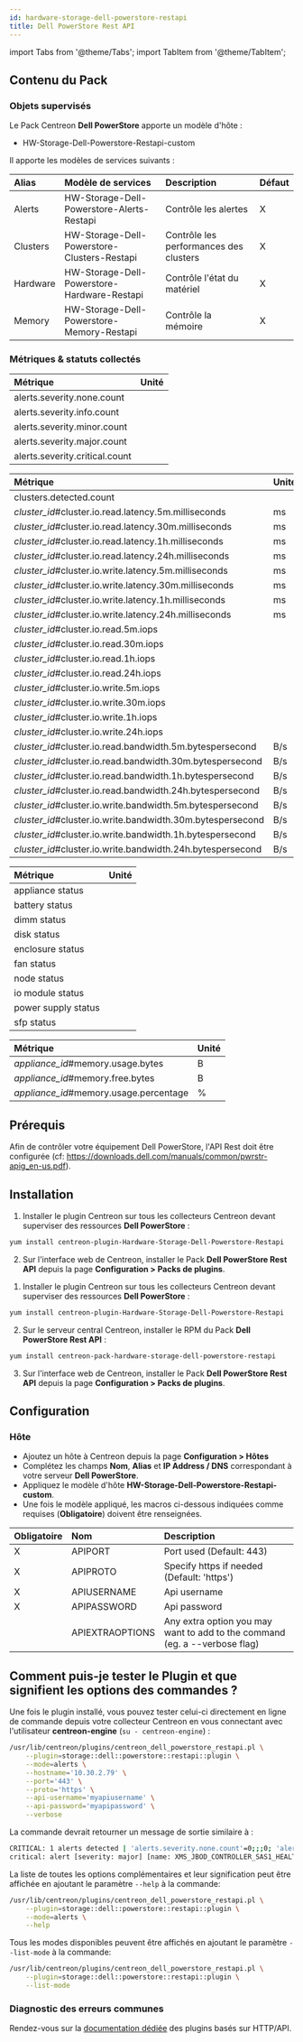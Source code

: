 ```yaml
---
id: hardware-storage-dell-powerstore-restapi
title: Dell PowerStore Rest API
---
```

import Tabs from '@theme/Tabs';
import TabItem from '@theme/TabItem';

## Contenu du Pack

### Objets supervisés

Le Pack Centreon **Dell PowerStore** apporte un modèle d'hôte :
* HW-Storage-Dell-Powerstore-Restapi-custom

Il apporte les modèles de services suivants :

| Alias    | Modèle de services                          | Description                            | Défaut  |
|:---------|:--------------------------------------------|:---------------------------------------|:--------|
| Alerts   | HW-Storage-Dell-Powerstore-Alerts-Restapi   | Contrôle les alertes                   | X       |
| Clusters | HW-Storage-Dell-Powerstore-Clusters-Restapi | Contrôle les performances des clusters | X       |
| Hardware | HW-Storage-Dell-Powerstore-Hardware-Restapi | Contrôle l'état du matériel            | X       |
| Memory   | HW-Storage-Dell-Powerstore-Memory-Restapi   | Contrôle la mémoire                    | X       |

### Métriques & statuts collectés

<Tabs groupId="sync">
<TabItem value="Alerts" label="Alerts">

| Métrique                       | Unité |
| :----------------------------- | :---- |
| alerts.severity.none.count     |       |
| alerts.severity.info.count     |       |
| alerts.severity.minor.count    |       |
| alerts.severity.major.count    |       |
| alerts.severity.critical.count |       |

</TabItem>
<TabItem value="Clusters" label="Clusters">

| Métrique                                                   | Unité |
| :--------------------------------------------------------- | :---- |
| clusters.detected.count                                    |       |
| *cluster_id*#cluster.io.read.latency.5m.milliseconds       | ms    |
| *cluster_id*#cluster.io.read.latency.30m.milliseconds      | ms    |
| *cluster_id*#cluster.io.read.latency.1h.milliseconds       | ms    |
| *cluster_id*#cluster.io.read.latency.24h.milliseconds      | ms    |
| *cluster_id*#cluster.io.write.latency.5m.milliseconds      | ms    |
| *cluster_id*#cluster.io.write.latency.30m.milliseconds     | ms    |
| *cluster_id*#cluster.io.write.latency.1h.milliseconds      | ms    |
| *cluster_id*#cluster.io.write.latency.24h.milliseconds     | ms    |
| *cluster_id*#cluster.io.read.5m.iops                       |       |
| *cluster_id*#cluster.io.read.30m.iops                      |       |
| *cluster_id*#cluster.io.read.1h.iops                       |       |
| *cluster_id*#cluster.io.read.24h.iops                      |       |
| *cluster_id*#cluster.io.write.5m.iops                      |       |
| *cluster_id*#cluster.io.write.30m.iops                     |       |
| *cluster_id*#cluster.io.write.1h.iops                      |       |
| *cluster_id*#cluster.io.write.24h.iops                     |       |
| *cluster_id*#cluster.io.read.bandwidth.5m.bytespersecond   | B/s   |
| *cluster_id*#cluster.io.read.bandwidth.30m.bytespersecond  | B/s   |
| *cluster_id*#cluster.io.read.bandwidth.1h.bytespersecond   | B/s   |
| *cluster_id*#cluster.io.read.bandwidth.24h.bytespersecond  | B/s   |
| *cluster_id*#cluster.io.write.bandwidth.5m.bytespersecond  | B/s   |
| *cluster_id*#cluster.io.write.bandwidth.30m.bytespersecond | B/s   |
| *cluster_id*#cluster.io.write.bandwidth.1h.bytespersecond  | B/s   |
| *cluster_id*#cluster.io.write.bandwidth.24h.bytespersecond | B/s   |

</TabItem>
<TabItem value="Hardware" label="Hardware">

| Métrique            | Unité |
| :------------------ | :---- |
| appliance status    |       |
| battery status      |       |
| dimm status         |       |
| disk status         |       |
| enclosure status    |       |
| fan status          |       |
| node status         |       |
| io module status    |       |
| power supply status |       |
| sfp status          |       |

</TabItem>
<TabItem value="Clusters" label="Clusters">

| Métrique                               | Unité |
| :------------------------------------- | :---- |
| *appliance_id*#memory.usage.bytes      | B     |
| *appliance_id*#memory.free.bytes       | B     |
| *appliance_id*#memory.usage.percentage | %     |

</TabItem>
</Tabs>

## Prérequis

Afin de contrôler votre équipement Dell PowerStore, l'API Rest doit être configurée (cf: https://downloads.dell.com/manuals/common/pwrstr-apig_en-us.pdf).

## Installation

<Tabs groupId="sync">
<TabItem value="Online License" label="Online License">

1. Installer le plugin Centreon sur tous les collecteurs Centreon devant superviser des ressources **Dell PowerStore** :

```bash
yum install centreon-plugin-Hardware-Storage-Dell-Powerstore-Restapi
```

2. Sur l'interface web de Centreon, installer le Pack **Dell PowerStore Rest API** depuis la page **Configuration > Packs de plugins**.

</TabItem>
<TabItem value="Offline License" label="Offline License">

1. Installer le plugin Centreon sur tous les collecteurs Centreon devant superviser des ressources **Dell PowerStore** :

```bash
yum install centreon-plugin-Hardware-Storage-Dell-Powerstore-Restapi
```

2. Sur le serveur central Centreon, installer le RPM du Pack **Dell PowerStore Rest API** :

```bash
yum install centreon-pack-hardware-storage-dell-powerstore-restapi
```

3. Sur l'interface web de Centreon, installer le Pack **Dell PowerStore Rest API** depuis la page **Configuration > Packs de plugins**.

</TabItem>
</Tabs>

## Configuration

### Hôte

* Ajoutez un hôte à Centreon depuis la page **Configuration > Hôtes**
* Complétez les champs **Nom**, **Alias** et **IP Address / DNS** correspondant à votre serveur **Dell PowerStore**.
* Appliquez le modèle d'hôte **HW-Storage-Dell-Powerstore-Restapi-custom**.
* Une fois le modèle appliqué, les macros ci-dessous indiquées comme requises (**Obligatoire**) doivent être renseignées.

| Obligatoire | Nom             | Description                                                                |
| :---------- | :-------------- | :------------------------------------------------------------------------- |
| X           | APIPORT         | Port used (Default: 443)                                                   |
| X           | APIPROTO        | Specify https if needed (Default: 'https')                                 |
| X           | APIUSERNAME     | Api username                                                               |
| X           | APIPASSWORD     | Api password                                                               |
|             | APIEXTRAOPTIONS | Any extra option you may want to add to the command (eg. a --verbose flag) |

## Comment puis-je tester le Plugin et que signifient les options des commandes ? 

Une fois le plugin installé, vous pouvez tester celui-ci directement en ligne
de commande depuis votre collecteur Centreon en vous connectant avec
l'utilisateur **centreon-engine** (`su - centreon-engine`) :

```bash
/usr/lib/centreon/plugins/centreon_dell_powerstore_restapi.pl \
    --plugin=storage::dell::powerstore::restapi::plugin \
    --mode=alerts \
    --hostname='10.30.2.79' \
    --port='443' \
    --proto='https' \
    --api-username='myapiusername' \
    --api-password='myapipassword' \
    --verbose
```

La commande devrait retourner un message de sortie similaire à :

```bash
CRITICAL: 1 alerts detected | 'alerts.severity.none.count'=0;;;0; 'alerts.severity.info.count'=1;;;0; 'alerts.severity.minor.count'=0;;;0; 'alerts.severity.major.count'=1;;;0; 'alerts.severity.critical.count'=0;;;0; 'alerts.problems.current.count'=1;;;0;
critical: alert [severity: major] [name: XMS_JBOD_CONTROLLER_SAS1_HEALTH_LEVEL_LEVEL_1_CLEAR] [resource: ] 2021-09-08T08:13:14.804936+00:00
```

La liste de toutes les options complémentaires et leur signification peut être
affichée en ajoutant le paramètre `--help` à la commande:

```bash
/usr/lib/centreon/plugins/centreon_dell_powerstore_restapi.pl \
    --plugin=storage::dell::powerstore::restapi::plugin \
    --mode=alerts \
    --help
```

Tous les modes disponibles peuvent être affichés en ajoutant le paramètre 
`--list-mode` à la commande:

```bash
/usr/lib/centreon/plugins/centreon_dell_powerstore_restapi.pl \
    --plugin=storage::dell::powerstore::restapi::plugin \
    --list-mode
```

### Diagnostic des erreurs communes

Rendez-vous sur la [documentation dédiée](../getting-started/how-to-guides/troubleshooting-plugins.md#http-and-api-checks)
des plugins basés sur HTTP/API.
